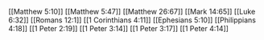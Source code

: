 [[Matthew 5:10]]
[[Matthew 5:47]]
[[Matthew 26:67]]
[[Mark 14:65]]
[[Luke 6:32]]
[[Romans 12:1]]
[[1 Corinthians 4:11]]
[[Ephesians 5:10]]
[[Philippians 4:18]]
[[1 Peter 2:19]]
[[1 Peter 3:14]]
[[1 Peter 3:17]]
[[1 Peter 4:14]]
